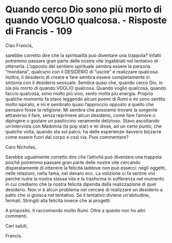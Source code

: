 # Quando cerco Dio sono più morto di quando VOGLIO qualcosa. - Risposte di Francis - 109

Ciao Francis,

sarebbe corretto dire che la spiritualità può diventare una trappola? Infatti potremmo passare gran parte delle nostre vite ingabbiati nel tentativo di ottenerla. L’opposto del sentiero spirituale sembra essere la persona “mondana”, qualcuno con il DESIDERIO di “uscire” e realizzare qualcosa. Inoltre, il desiderio di creare e fare sembra essere completamente in sintonia con il desiderio sessuale. Sembra quasi che, quando cerco Dio, io sia più morto di quando VOGLIO qualcosa. Quando voglio qualcosa, quando faccio qualcosa, sono molto più vivo, sento molta più energia. Proprio qualche momento fa stavo leggendo alcuni poemi di Rumi e mi sono sentito molto ispirato, e mi è sembrato quasi l’approccio opposto a quello che pensavo fosse la religione. Mi sembra che possiamo trovare la sorgente attraverso il fare, senza reprimere alcun desiderio, come fare l’amore o dipingere o gustare un pasticcino veramente delizioso. Stavo ascoltando un’intervista con Madonna (la pop star) e lei disse, ad un certo punto, che qualche volta, quando sta sul palco, ha delle esperienze davvero bizzarre come essere fuori dal corpo e così via. Puoi commentare?

Caro Nicholas,

Sarebbe ugualmente corretto dire che l’attività può diventare una trappola poiché potremmo passare gran parte delle nostre vite cercando disperatamente di ottenere la felicità laddove non può esserci: negli oggetti, nelle relazioni, nella fama, nel denaro ecc. La volizione ci fa sentire vivi perché nutre la nostra stessa vita e la trasforma in sofferenza nel momento in cui crediamo che la nostra felicità dipenda dalla realizzazione di quel desiderio. Non vi è alcun problema nel cercare di realizzare un desiderio a patto che si gioisca nel tentativo. Se il tentativo diviene un’abitudine, fermati. Stringiti alla felicità invece che ai progetti.

A proposito, ti raccomando molto Rumi. Oltre a questo non ho altri commenti.

Cari saluti,

Francis.

